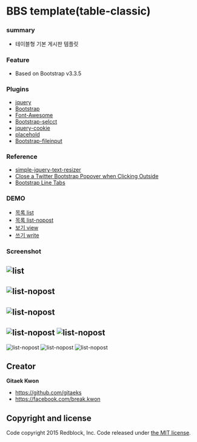 # BBS template(table-classic)

### summary
* 테이블형 기본 게시판 템플릿

### Feature
* Based on Bootstrap v3.3.5

### Plugins
* [jquery](https://jquery.com/)
* [Bootstrap](http://getbootstrap.com/)
* [Font-Awesome](http://fontawesome.io/)
* [Bootstrap-selcct](http://silviomoreto.github.io/bootstrap-select/)
* [jquery-cookie](https://github.com/carhartl/jquery-cookie)
* [placehold](http://placehold.it/)
* [Bootstrap-fileinput](https://github.com/kartik-v/bootstrap-fileinput)

### Reference 
* [simple-jquery-text-resizer](http://trevordavis.net/blog/simple-jquery-text-resizer/)
* [Close a Twitter Bootstrap Popover when Clicking Outside](http://mattlockyer.com/2013/04/08/close-a-twitter-bootstrap-popover-when-clicking-outside/)
* [Bootstrap Line Tabs](http://bootsnipp.com/snippets/featured/bootstrap-line-tabs-by-keenthemes)

### DEMO
* [목록 list](http://gitaeks.github.io/bs-html-examples/bbs/table-classic/list.html)
* [목록 list-nopost](http://gitaeks.github.io/bs-html-examples/bbs/table-classic/list-nopost.html)
* [보기 view](http://gitaeks.github.io/bs-html-examples/bbs/table-classic/view.html)
* [쓰기 write](http://gitaeks.github.io/bs-html-examples/bbs/table-classic/write.html)

### Screenshot
![list](../../assets/screenshot/bbs-table-classic-list.png)
--
![list-nopost](../../assets/screenshot/bbs-table-classic-list-nopost.png)
--
![list-nopost](../../assets/screenshot/bbs-table-classic-list-mobile.png)
--
![list-nopost](../../assets/screenshot/bbs-table-classic-view-mobile1.png) ![list-nopost](../../assets/screenshot/bbs-table-classic-view-mobile2.png)
--
![list-nopost](../../assets/screenshot/bbs-table-classic-write-mobile1.png)
![list-nopost](../../assets/screenshot/bbs-table-classic-write-mobile2.png)
![list-nopost](../../assets/screenshot/bbs-table-classic-write-mobile3.png)

## Creator
**Gitaek Kwon**

* <https://github.com/gitaeks>
* <https://facebook.com/break.kwon>


## Copyright and license

Code copyright 2015 Redblock, Inc. Code released under [the MIT license](https://github.com/gitaeks/bs-html-examples/blob/gh-pages/LICENSE).
